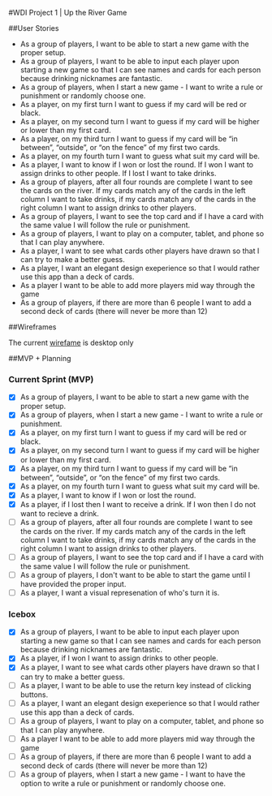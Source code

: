 #WDI Project 1 | Up the River Game

##User Stories
- As a group of players, I want to be able to start a new game with the proper setup.
- As a group of players, I want to be able to input each player upon starting a new game so that I can see names and cards for each person because drinking nicknames are fantastic.
- As a group of players, when I start a new game - I want to write a rule or punishment or randomly choose one.
- As a player, on my first turn I want to guess if my card will be red or black.
- As a player, on my second turn I want to guess if my card will be higher or lower than my first card.
- As a player, on my third turn I want to guess if my card will be “in between”, “outside”, or “on the fence” of my first two cards.
- As a player, on my fourth turn I want to guess what suit my card will be.
- As a player, I want to know if I won or lost the round. If I won I want to assign drinks to other people. If I lost I want to take drinks.
- As a group of players, after all four rounds are complete I want to see the cards on the river. If my cards match any of the cards in the left column I want to take drinks, if my cards match any of the cards in the right column I want to assign drinks to other players.
- As a group of players, I want to see the top card and if I have a card with the same value I will follow the rule or punishment.
- As a group of players, I want to play on a computer, tablet, and phone so that I can play anywhere.
- As a player, I want to see what cards other players have drawn so that I can try to make a better guess.
- As a player, I want an elegant design exeperience so that I would rather use this app than a deck of cards.
- As a player I want to be able to add more players mid way through the game
- As a group of players, if there are more than 6 people I want to add a second deck of cards (there will never be more than 12)


##Wireframes

The current [wirefame][wireframelink] is desktop only


[wireframelink]: http://x9fj2l.axshare.com

##MVP + Planning
### Current Sprint (MVP)
- [x] As a group of players, I want to be able to start a new game with the proper setup.
- [x] As a group of players, when I start a new game - I want to write a rule or punishment.
- [x] As a player, on my first turn I want to guess if my card will be red or black.
- [x] As a player, on my second turn I want to guess if my card will be higher or lower than my first card.
- [x] As a player, on my third turn I want to guess if my card will be “in between”, “outside”, or “on the fence” of my first two cards.
- [x] As a player, on my fourth turn I want to guess what suit my card will be.
- [x] As a player, I want to know if I won or lost the round. 
- [x] As a player, if I lost then I want to receive a drink. If I won then I do not want to recieve a drink.
- [ ] As a group of players, after all four rounds are complete I want to see the cards on the river. If my cards match any of the cards in the left column I want to take drinks, if my cards match any of the cards in the right column I want to assign drinks to other players.
- [ ] As a group of players, I want to see the top card and if I have a card with the same value I will follow the rule or punishment.
- [ ] As a group of players, I don't want to be able to start the game until I have provided the proper input.
- [ ] As a player, I want a visual represenation of who's turn it is.

### Icebox
- [x] As a group of players, I want to be able to input each player upon starting a new game so that I can see names and cards for each person because drinking nicknames are fantastic.
- [x] As a player, if I won I want to assign drinks to other people.	
- [x] As a player, I want to see what cards other players have drawn so that I can try to make a better guess.
- [ ] As a player, I want to be able to use the return key instead of clicking buttons.
- [ ] As a player, I want an elegant design exeperience so that I would rather use this app than a deck of cards.
- [ ] As a group of players, I want to play on a computer, tablet, and phone so that I can play anywhere.
- [ ] As a player I want to be able to add more players mid way through the game
- [ ] As a group of players, if there are more than 6 people I want to add a second deck of cards (there will never be more than 12)
- [ ] As a group of players, when I start a new game - I want to have the option to write a rule or punishment or randomly choose one.
